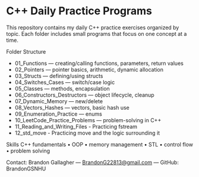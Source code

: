 # C++ Daily Practice Programs

This repository contains my daily C++ practice exercises organized by topic.
Each folder includes small programs that focus on one concept at a time.

Folder Structure
- 01_Functions — creating/calling functions, parameters, return values
- 02_Pointers — pointer basics, arithmetic, dynamic allocation
- 03_Structs — defining/using structs
- 04_Switches_Cases — switch/case logic
- 05_Classes — methods, encapsulation
- 06_Constructors_Destructors — object lifecycle, cleanup
- 07_Dynamic_Memory — new/delete
- 08_Vectors_Hashes — vectors, basic hash use
- 09_Enumeration_Practice — enums 
- 10_LeetCode_Practice_Problems — problem-solving in C++
- 11_Reading_and_Writing_Files - Practicing fstream
- 12_std_move - Practicing move and the logic surrounding it

Skills
C++ fundamentals • OOP • memory management • STL • control flow • problem solving

Contact: Brandon Gallagher — BrandonG22813@gmail.com — GitHub: BrandonGSNHU
